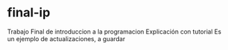 # final-ip
Trabajo Final de introduccion a la programacion
Explicación con tutorial
Es un ejemplo de actualizaciones, a guardar